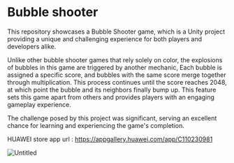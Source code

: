 # Bubble shooter
This repository showcases a Bubble Shooter game, which is a Unity project providing a unique and challenging experience for both players and developers alike.

Unlike other bubble shooter games that rely solely on color, the explosions of bubbles in this game are triggered by another mechanic, Each bubble is assigned a specific score, and bubbles with the same score merge together through multiplication. This process continues until the score reaches 2048, at which point the bubble and its neighbors finally bump up. This feature sets this game apart from others and provides players with an engaging gameplay experience.

The challenge posed by this project was significant, serving an excellent chance for learning and experiencing the game's completion.

HUAWEI store app url : https://appgallery.huawei.com/app/C110230981

![Untitled](https://github.com/eckual/BubbleShooter-ENVAST/assets/67714398/bc02ddbb-cc7e-4683-9593-d83910e97a78)

